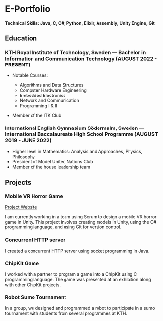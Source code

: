 # E-Portfolio

#### Technical Skills: Java, C, C#, Python, Elixir, Assembly, Unity Engine, Git

## Education
### KTH Royal Institute of Technology,  Sweden — Bachelor in Information and Communication Technology (AUGUST 2022 - PRESENT)

- Notable Courses:
  - Algorithms and Data Structures
  - Computer Hardware Engineering
  - Embedded Electronics
  - Network and Communication
  - Programming I & II

- Member of the ITK Club

### International English Gymnasium Södermalm,  Sweden — International Baccalaureate High School Programme (AUGUST 2019 - JUNE 2022)

- Higher level in  Mathematics:  Analysis and Approaches, Physics, Philosophy
- President of Model United Nations Club
- Member of the house leadership team

## Projects
### Mobile VR Horror Game

[Project Website](https://saitejaschintapall.wixsite.com/ghostleaks)

I am currently working in a team using Scrum to design a mobile VR horror game in Unity. This project involves creating models in Unity, using the C# programming language, and using Git for version control.

### Concurrent HTTP server

I created a concurrent HTTP server using socket programming in Java.

### ChipKit Game

I worked with a partner to program a game into a ChipKit using C programming language. The game was presented at an exhibition along with other ChipKit projects.

### Robot Sumo Tournament

In a group, we designed and programmed a robot to participate in a sumo tournament with students from several programmes at KTH.


